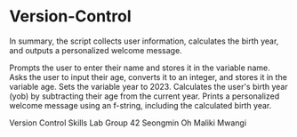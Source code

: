 # Version-Control

In summary, the script collects user information, calculates the birth year, and outputs a personalized welcome message.

Prompts the user to enter their name and stores it in the variable name.
Asks the user to input their age, converts it to an integer, and stores it in the variable age.
Sets the variable year to 2023.
Calculates the user's birth year (yob) by subtracting their age from the current year.
Prints a personalized welcome message using an f-string, including the calculated birth year.

Version Control Skills Lab Group 42
Seongmin Oh
Maliki Mwangi 
